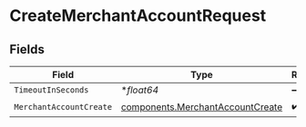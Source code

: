 # CreateMerchantAccountRequest


## Fields

| Field                                                                                | Type                                                                                 | Required                                                                             | Description                                                                          |
| ------------------------------------------------------------------------------------ | ------------------------------------------------------------------------------------ | ------------------------------------------------------------------------------------ | ------------------------------------------------------------------------------------ |
| `TimeoutInSeconds`                                                                   | **float64*                                                                           | :heavy_minus_sign:                                                                   | N/A                                                                                  |
| `MerchantAccountCreate`                                                              | [components.MerchantAccountCreate](../../models/components/merchantaccountcreate.md) | :heavy_check_mark:                                                                   | N/A                                                                                  |